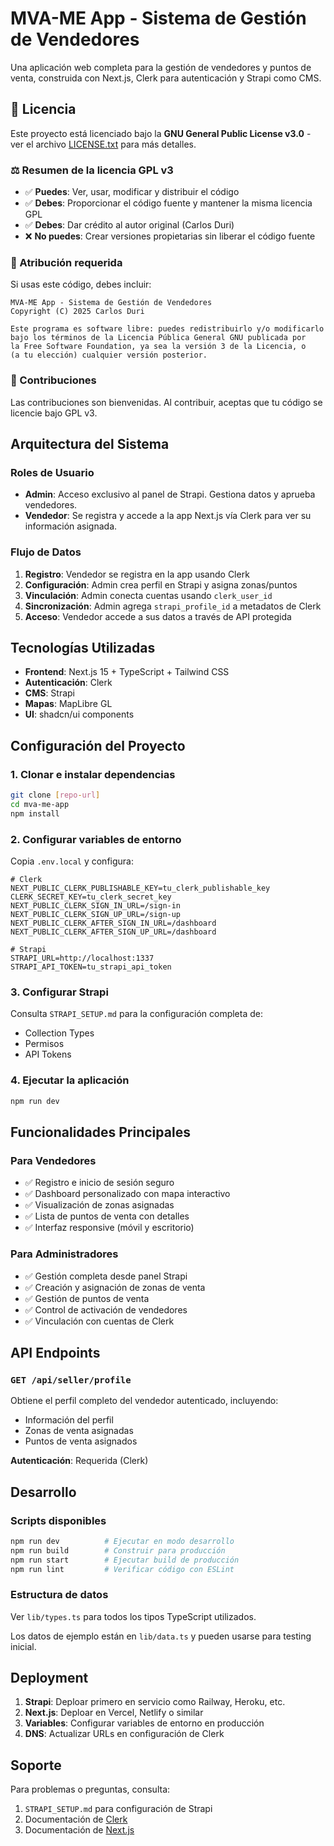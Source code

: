 # MVA-ME App - Sistema de Gestión de Vendedores

Una aplicación web completa para la gestión de vendedores y puntos de venta, construida con Next.js, Clerk para autenticación y Strapi como CMS.

## 📄 Licencia

Este proyecto está licenciado bajo la **GNU General Public License v3.0** - ver el archivo [LICENSE.txt](LICENSE.txt) para más detalles.

### ⚖️ Resumen de la licencia GPL v3

- ✅ **Puedes**: Ver, usar, modificar y distribuir el código
- ✅ **Debes**: Proporcionar el código fuente y mantener la misma licencia GPL
- ✅ **Debes**: Dar crédito al autor original (Carlos Duri)
- ❌ **No puedes**: Crear versiones propietarias sin liberar el código fuente

### 📝 Atribución requerida

Si usas este código, debes incluir:

```text
MVA-ME App - Sistema de Gestión de Vendedores
Copyright (C) 2025 Carlos Duri

Este programa es software libre: puedes redistribuirlo y/o modificarlo
bajo los términos de la Licencia Pública General GNU publicada por
la Free Software Foundation, ya sea la versión 3 de la Licencia, o
(a tu elección) cualquier versión posterior.
```

### 🤝 Contribuciones

Las contribuciones son bienvenidas. Al contribuir, aceptas que tu código se licencie bajo GPL v3.

## Arquitectura del Sistema

### Roles de Usuario

- **Admin**: Acceso exclusivo al panel de Strapi. Gestiona datos y aprueba vendedores.
- **Vendedor**: Se registra y accede a la app Next.js vía Clerk para ver su información asignada.

### Flujo de Datos

1. **Registro**: Vendedor se registra en la app usando Clerk
2. **Configuración**: Admin crea perfil en Strapi y asigna zonas/puntos
3. **Vinculación**: Admin conecta cuentas usando `clerk_user_id`
4. **Sincronización**: Admin agrega `strapi_profile_id` a metadatos de Clerk
5. **Acceso**: Vendedor accede a sus datos a través de API protegida

## Tecnologías Utilizadas

- **Frontend**: Next.js 15 + TypeScript + Tailwind CSS
- **Autenticación**: Clerk
- **CMS**: Strapi
- **Mapas**: MapLibre GL
- **UI**: shadcn/ui components

## Configuración del Proyecto

### 1. Clonar e instalar dependencias

```bash
git clone [repo-url]
cd mva-me-app
npm install
```

### 2. Configurar variables de entorno

Copia `.env.local` y configura:

```env
# Clerk
NEXT_PUBLIC_CLERK_PUBLISHABLE_KEY=tu_clerk_publishable_key
CLERK_SECRET_KEY=tu_clerk_secret_key
NEXT_PUBLIC_CLERK_SIGN_IN_URL=/sign-in
NEXT_PUBLIC_CLERK_SIGN_UP_URL=/sign-up
NEXT_PUBLIC_CLERK_AFTER_SIGN_IN_URL=/dashboard
NEXT_PUBLIC_CLERK_AFTER_SIGN_UP_URL=/dashboard

# Strapi
STRAPI_URL=http://localhost:1337
STRAPI_API_TOKEN=tu_strapi_api_token
```

### 3. Configurar Strapi

Consulta `STRAPI_SETUP.md` para la configuración completa de:

- Collection Types
- Permisos
- API Tokens

### 4. Ejecutar la aplicación

```bash
npm run dev
```

## Funcionalidades Principales

### Para Vendedores

- ✅ Registro e inicio de sesión seguro
- ✅ Dashboard personalizado con mapa interactivo
- ✅ Visualización de zonas asignadas
- ✅ Lista de puntos de venta con detalles
- ✅ Interfaz responsive (móvil y escritorio)

### Para Administradores

- ✅ Gestión completa desde panel Strapi
- ✅ Creación y asignación de zonas de venta
- ✅ Gestión de puntos de venta
- ✅ Control de activación de vendedores
- ✅ Vinculación con cuentas de Clerk

## API Endpoints

### `GET /api/seller/profile`

Obtiene el perfil completo del vendedor autenticado, incluyendo:

- Información del perfil
- Zonas de venta asignadas
- Puntos de venta asignados

**Autenticación**: Requerida (Clerk)

## Desarrollo

### Scripts disponibles

```bash
npm run dev          # Ejecutar en modo desarrollo
npm run build        # Construir para producción
npm run start        # Ejecutar build de producción
npm run lint         # Verificar código con ESLint
```

### Estructura de datos

Ver `lib/types.ts` para todos los tipos TypeScript utilizados.

Los datos de ejemplo están en `lib/data.ts` y pueden usarse para testing inicial.

## Deployment

1. **Strapi**: Deploar primero en servicio como Railway, Heroku, etc.
2. **Next.js**: Deploar en Vercel, Netlify o similar
3. **Variables**: Configurar variables de entorno en producción
4. **DNS**: Actualizar URLs en configuración de Clerk

## Soporte

Para problemas o preguntas, consulta:

1. `STRAPI_SETUP.md` para configuración de Strapi
2. Documentación de [Clerk](https://clerk.com/docs)
3. Documentación de [Next.js](https://nextjs.org/docs)

